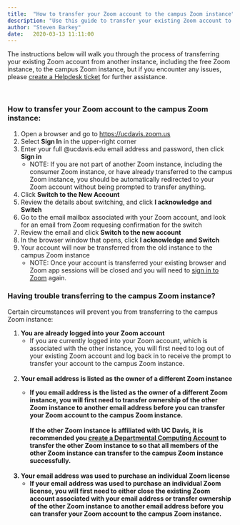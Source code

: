 ```yaml
---
title:  "How to transfer your Zoom account to the campus Zoom instance"
description: "Use this guide to transfer your existing Zoom account to the campus Zoom instance."
author: "Steven Barkey"
date:   2020-03-13 11:11:00
---
```

<p>The instructions below will walk you through the process of transferring your existing Zoom account from another instance, including the free Zoom instance, to the campus Zoom instance, but if you encounter any issues, please <a class="external-link" href="https://caeshelp.ucdavis.edu" target="_blank">create a Helpdesk ticket</a> for further assistance.</p>
<br />

<h3>How to transfer your Zoom account to the campus Zoom instance:</h3>
<ol style="PADDING-LEFT: 30px">
  <li>Open a browser and go to <a class="external-link" href="https://ucdavis.zoom.us" target="_blank">https://ucdavis.zoom.us</a></li>
  <li>Select <b>Sign In</b> in the upper-right corner</li>
  <li>Enter your full @ucdavis.edu email address and password, then click <b>Sign in</b>
    <ul style="PADDING-LEFT: 20px">
      <li>NOTE: If you are not part of another Zoom instance, including the consumer Zoom instance, or have already transferred to the campus Zoom instance, you should be automatically redirected to your Zoom account without being prompted to transfer anything.</li>
    </ul>
  </li>
  <li>Click <b>Switch to the New Account</b></li>
  <li>Review the details about switching, and click <b>I acknowledge and Switch</b></li>
  <li>Go to the email mailbox associated with your Zoom account, and look for an email from Zoom requesing confirmation for the switch</li>
  <li>Review the email and click <b>Switch to the new account</b></li>
  <li>In the browser window that opens, click <b>I acknowledge and Switch</b></li>
  <li>Your account will now be transferred from the old instance to the campus Zoom instance
    <ul style="PADDING-LEFT: 20px">
      <li>NOTE: Once your account is transferred your existing browser and Zoom app sessions will be closed and you will need to <a class="external-link" href="https://computing.caes.ucdavis.edu/documentation/helpdesk/how-to-sign-into-zoom" target="_blank">sign in to Zoom</a> again.</li>
    </ul>
  </li>
</ol>

<h3>Having trouble transferring to the campus Zoom instance?</h3>
<p>Certain circumstances will prevent you from transferring to the campus Zoom instance:</p>
<ol style="PADDING-LEFT: 30px">
  <li><b>You are already logged into your Zoom account</b>
    <ul style="PADDING-LEFT: 20px">
      <li>If you are currently logged into your Zoom account, which is associated with the other instance, you will first need to log out of your existing Zoom account and log back in to receive the prompt to transfer your account to the campus Zoom instance.</li>
    </ul>
  </li>
  <br />
  <li><b>Your email address is listed as the owner of a different Zoom instance<b/>
    <ul style="PADDING-LEFT: 20px">
      <li>If you email address is the listed as the owner of a different Zoom instance, you will first need to transfer ownership of the other Zoom instance to another email address before you can transfer your Zoom account to the campus Zoom instance.
      <br />
      <br />
      If the other Zoom instance is affiliated with UC Davis, it is recommended you <a class="external-link" href="http://kb.ucdavis.edu/?id=0637" target="_blank">create a Departmental Computing Account</a> to transfer the other Zoom instance to so that all members of the other Zoom instance can transfer to the campus Zoom instance successfully.</li>
    </ul>
  </li>
  <br />
  <li><b>Your email address was used to purchase an individual Zoom license</b>
    <ul style="PADDING-LEFT: 20px">
      <li>If your email address was used to purchase an individual Zoom license, you will first need to either close the existing Zoom account associated with your email address or transfer ownership of the other Zoom instance to another email address before you can transfer your Zoom account to the campus Zoom instance.</li>
    </ul>
  </li>
</ol>
